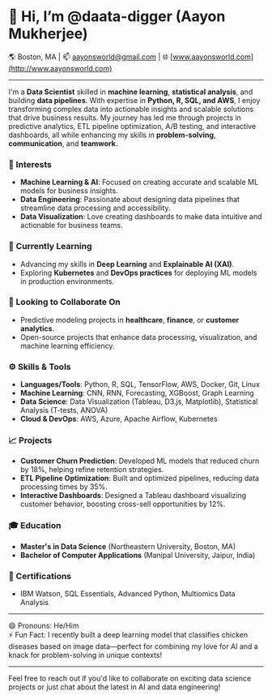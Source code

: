 # 👋 Hi, I’m @daata-digger (Aayon Mukherjee)
🌎 Boston, MA | 📫 [aayonsworld@gmail.com](mailto:aayonsworld@gmail.com) | 🌐 [www.aayonsworld.com](http://www.aayonsworld.com)

---

I'm a **Data Scientist** skilled in **machine learning**, **statistical analysis**, and building **data pipelines**. With expertise in **Python, R, SQL, and AWS**, I enjoy transforming complex data into actionable insights and scalable solutions that drive business results. My journey has led me through projects in predictive analytics, ETL pipeline optimization, A/B testing, and interactive dashboards, all while enhancing my skills in **problem-solving**, **communication**, and **teamwork**.

### 👀 Interests
- **Machine Learning & AI**: Focused on creating accurate and scalable ML models for business insights.
- **Data Engineering**: Passionate about designing data pipelines that streamline data processing and accessibility.
- **Data Visualization**: Love creating dashboards to make data intuitive and actionable for business teams.

### 🌱 Currently Learning
- Advancing my skills in **Deep Learning** and **Explainable AI (XAI)**.
- Exploring **Kubernetes** and **DevOps practices** for deploying ML models in production environments.

### 💞️ Looking to Collaborate On
- Predictive modeling projects in **healthcare**, **finance**, or **customer analytics**.
- Open-source projects that enhance data processing, visualization, and machine learning efficiency.

### ⚙️ Skills & Tools
- **Languages/Tools**: Python, R, SQL, TensorFlow, AWS, Docker, Git, Linux
- **Machine Learning**: CNN, RNN, Forecasting, XGBoost, Graph Learning
- **Data Science**: Data Visualization (Tableau, D3.js, Matplotlib), Statistical Analysis (T-tests, ANOVA)
- **Cloud & DevOps**: AWS, Azure, Apache Airflow, Kubernetes

### 📈 Projects
- **Customer Churn Prediction**: Developed ML models that reduced churn by 18%, helping refine retention strategies.
- **ETL Pipeline Optimization**: Built and optimized pipelines, reducing data processing times by 35%.
- **Interactive Dashboards**: Designed a Tableau dashboard visualizing customer behavior, boosting cross-sell opportunities by 12%.

### 🎓 Education
- **Master's in Data Science** (Northeastern University, Boston, MA)  
- **Bachelor of Computer Applications** (Manipal University, Jaipur, India)

### 📜 Certifications
- IBM Watson, SQL Essentials, Advanced Python, Multiomics Data Analysis

---

😄 Pronouns: He/Him  
⚡ Fun Fact: I recently built a deep learning model that classifies chicken diseases based on image data—perfect for combining my love for AI and a knack for problem-solving in unique contexts!

---

Feel free to reach out if you'd like to collaborate on exciting data science projects or just chat about the latest in AI and data engineering!
